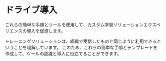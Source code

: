 # <a name="drive-adoption"></a>ドライブ導入

これらの簡単な手順とツールを使用して、カスタム学習ソリューションエクスペリエンスの導入を促進します。 

トレーニングソリューションは、組織で受信したものと同じように利用できるということを理解しています。  このため、これらの簡単な手順とテンプレートを作成して、ツールの認識と導入に役立てることができます。  



